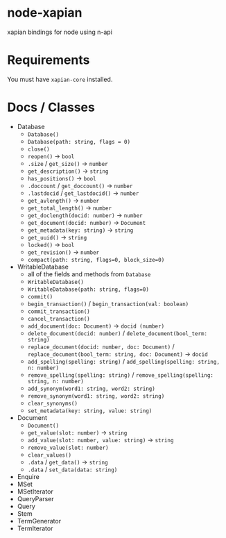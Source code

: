 # node-xapian
xapian bindings for node using n-api

# Requirements
You must have `xapian-core` installed.

# Docs / Classes
- Database
    - `Database()`
    - `Database(path: string, flags = 0)`
    - `close()`
    - `reopen()` -> `bool`
    - `.size` / `get_size()` -> `number`
    - `get_description()` -> `string`
    - `has_positions()` -> `bool`
    - `.doccount` / `get_doccount()` -> `number`
    - `.lastdocid` / `get_lastdocid()` -> `number`
    - `get_avlength()` -> `number`
    - `get_total_length()` -> `number`
    - `get_doclength(docid: number)` -> `number`
    - `get_document(docid: number)` -> `Document`
    - `get_metadata(key: string)` -> `string`
    - `get_uuid()` -> `string`
    - `locked()` -> `bool`
    - `get_revision()` -> `number`
    - `compact(path: string, flags=0, block_size=0)`
- WritableDatabase
    - all of the fields and methods from `Database`
    - `WritableDatabase()`
    - `WritableDatabase(path: string, flags=0)`
    - `commit()`
    - `begin_transaction()` / `begin_transaction(val: boolean)`
    - `commit_transaction()`
    - `cancel_transaction()`
    - `add_document(doc: Document)` -> `docid (number)`
    - `delete_document(docid: number)` / `delete_document(bool_term: string)`
    - `replace_document(docid: number, doc: Document)` / `replace_document(bool_term: string, doc: Document)` -> `docid`
    - `add_spelling(spelling: string)` / `add_spelling(spelling: string, n: number)`
    - `remove_spelling(spelling: string)` / `remove_spelling(spelling: string, n: number)`
    - `add_synonym(word1: string, word2: string)`
    - `remove_synonym(word1: string, word2: string)`
    - `clear_synonyms()`
    - `set_metadata(key: string, value: string)`
- Document
    - `Document()`
    - `get_value(slot: number)` -> `string`
    - `add_value(slot: number, value: string)` -> `string`
    - `remove_value(slot: number)`
    - `clear_values()`
    - `.data` / `get_data()` -> `string`
    - `.data` / `set_data(data: string)`
- Enquire
- MSet
- MSetIterator
- QueryParser
- Query
- Stem
- TermGenerator
- TermIterator

